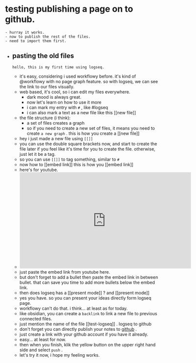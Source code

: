 # testing publishing a page on to github.
	- hurray it works.
	- now to publish the rest of the files.
	- need to import them first.
- pasting the old files
	-
	  hello, this is my first time using logseq.
	- it's easy, considering i used workflowy before. it's kind of @workflowy with no page graph feature. so with logseq, we can see the link to our files visually.
	- web based, it's cool, so i can edit my files everywhere.
		- dark mood is always great.
		- now let's learn on how to use it more
		- i can mark my entry with `#` , like #logseq
		- i can also mark a text as a new file like this [[new file]]
	- the file structure (i think):
		- a set of files creates a graph
		- so if you need to create a new set of files, it means you need to create `a new graph` .
		  this is how you create a [[new file]]
	- hey i just made a new file using `[[]]`
	- you can use the double square brackets now, and start to create the file later if you feel like it's time for you to create the file. otherwise, just let it be a tag.
	- so you can use `[[]]` to tag something, similar to `#`
	- now how to [[embed link]]
	  this is how you [[embed link]]
	- here's for youtube.
	- <iframe width="560" height="315" src="https://www.youtube.com/embed/bpTu2xLpbWs" title="YouTube video player" frameborder="0" allow="accelerometer; autoplay; clipboard-write; encrypted-media; gyroscope; picture-in-picture" allowfullscreen></iframe>
	- just paste the embed link from youtube here.
	- but don't forget to add a bullet then paste the embed link in between bullet. that can save you time to add more bullets below the embed link.
	- then does logseq has a [[present mode]] ?
	  and [[present mode]]
	- yes you have. so you can present your ideas directly form logseq page.
	- workflowy can't do that. i think... at least as for today.
	- like obsidian, you can create a `backlink` to link a new file to previous connected files.
	- just mention the name of the file [[test-logseq]] .
	  logseq to github
	- don't forget you can directly publish your notes to [github](github.com) .
	- just create a link with your github account if you have it already.
	- easy... at least for now.
	- then when you finish, klik the yellow button on the upper right hand side and select `push` .
	- let's try it now, i hope my feeling works.